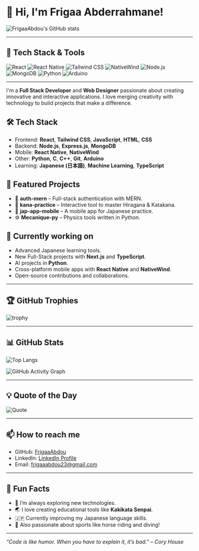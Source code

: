 # 👋 Hi, I'm Frigaa Abderrahmane!

![FrigaaAbdou's GitHub stats](https://github-readme-stats.vercel.app/api?username=FrigaaAbdou&show_icons=true&theme=blueberry)

---

## 🚀 Tech Stack & Tools
![React](https://img.shields.io/badge/React-20232A?style=for-the-badge&logo=react&logoColor=61DAFB)
![React Native](https://img.shields.io/badge/React_Native-20232A?style=for-the-badge&logo=react&logoColor=61DAFB)
![Tailwind CSS](https://img.shields.io/badge/TailwindCSS-38B2AC?style=for-the-badge&logo=tailwind-css&logoColor=white)
![NativeWind](https://img.shields.io/badge/NativeWind-38B2AC?style=for-the-badge)
![Node.js](https://img.shields.io/badge/Node.js-339933?style=for-the-badge&logo=nodedotjs&logoColor=white)
![MongoDB](https://img.shields.io/badge/MongoDB-47A248?style=for-the-badge&logo=mongodb&logoColor=white)
![Python](https://img.shields.io/badge/Python-3776AB?style=for-the-badge&logo=python&logoColor=white)
![Arduino](https://img.shields.io/badge/Arduino-00979D?style=for-the-badge&logo=arduino&logoColor=white)

---

I'm a **Full Stack Developer** and **Web Designer** passionate about creating innovative and interactive applications. I love merging creativity with technology to build projects that make a difference.

## 🛠️ Tech Stack
- Frontend: **React**, **Tailwind CSS**, **JavaScript**, **HTML**, **CSS**
- Backend: **Node.js**, **Express.js**, **MongoDB**
- Mobile: **React Native**, **NativeWind**
- Other: **Python**, **C**, **C++**, **Git**, **Arduino**
- Learning: **Japanese (日本語)**, **Machine Learning**, **TypeScript**

## 🚀 Featured Projects
- 🔐 **auth-mern** – Full-stack authentication with MERN.
- 📝 **kana-practice** – Interactive tool to master Hiragana & Katakana.
- 📱 **jap-app-mobile** – A mobile app for Japanese practice.
- ⚙️ **Mecanique-py** – Physics tools written in Python.

## 🌱 Currently working on
- Advanced Japanese learning tools.
- New Full-Stack projects with **Next.js** and **TypeScript**.
- AI projects in **Python**.
- Cross-platform mobile apps with **React Native** and **NativeWind**.
- Open-source contributions and collaborations.

---

## 🏆 GitHub Trophies
![trophy](https://github-profile-trophy.vercel.app/?username=FrigaaAbdou&theme=algolia)

---

## 📊 GitHub Stats
![Top Langs](https://github-readme-stats.vercel.app/api/top-langs/?username=FrigaaAbdou&layout=compact&theme=blueberry)

![GitHub Activity Graph](https://github-readme-activity-graph.vercel.app/graph?username=FrigaaAbdou&theme=blueberry)

---

## 💡 Quote of the Day
![Quote](https://quotes-github-readme.vercel.app/api?type=horizontal&theme=dark)

---

## 📫 How to reach me
- GitHub: [FrigaaAbdou](https://github.com/FrigaaAbdou)
- LinkedIn: [LinkedIn Profile](https://www.linkedin.com/in/abderrahmane-frigaa-a3016a31a/)
- Email: [frigaaabdou23@gmail.com](mailto:frigaaabdou23@gmail.com)

---

## 🎯 Fun Facts
- 🧠 I’m always exploring new technologies.
- 🌏 I love creating educational tools like **Kakikata Senpai**.
- 🇯🇵 Currently improving my Japanese language skills.
- 🏇 Also passionate about sports like horse riding and diving!

---

*“Code is like humor. When you have to explain it, it’s bad.” – Cory House*
